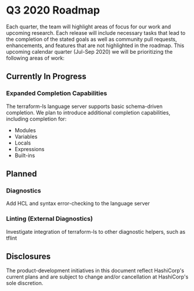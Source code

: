 # Q3 2020 Roadmap

Each quarter, the team will highlight areas of focus for our work and upcoming research.
Each release will include necessary tasks that lead to the completion of the stated goals as well as community pull requests, enhancements, and features that are not highlighted in the roadmap. This upcoming calendar quarter (Jul-Sep 2020) we will be prioritizing the following areas of work:

## Currently In Progress
### Expanded Completion Capabilities
The terraform-ls language server supports basic schema-driven completion. We plan to introduce additional completion capabilities, including completion for:
 
- Modules
- Variables
- Locals
- Expressions
- Built-ins
 
## Planned
### Diagnostics
Add HCL and syntax error-checking to the language server
 
### Linting (External Diagnostics)
Investigate integration of terraform-ls to other diagnostic helpers, such as tflint

## Disclosures

The product-development initiatives in this document reflect HashiCorp's current plans and are subject to change and/or cancellation at HashiCorp's sole discretion.
